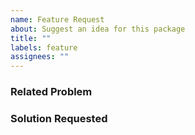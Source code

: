 ```yaml
---
name: Feature Request
about: Suggest an idea for this package
title: ""
labels: feature
assignees: ""
---
```


### Related Problem

<!--
**Is your feature request related to a problem?**
If so, please briefly describe the problem.

Please consider including a minimal reproducible example (AKA a reprex). If
you've never heard of a [reprex](http://reprex.tidyverse.org/) before, start by
reading <https://www.tidyverse.org/help/#reprex>.

```r
# insert reprex here
```
-->

### Solution Requested

<!--
**Describe the solution you'd like**
Provide a description of what you want to happen.
-->

<!--
**Describe alternatives you've considered**
Provide a description of any alternative solutions or features you've
considered.
-->
